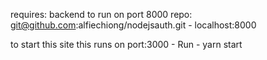 requires: backend to run on port 8000
repo: git@github.com:alfiechiong/nodejsauth.git
    - localhost:8000

to start this site this runs on port:3000 
    - Run 
        - yarn start



